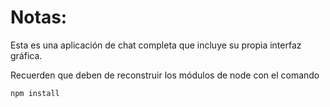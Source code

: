 # Notas:

Esta es una aplicación de chat completa que incluye su propia interfaz gráfica.

Recuerden que deben de reconstruir los módulos de node con el comando

```
npm install
```